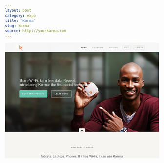 ```yaml
---
layout: post
category: expo
title: "Karma"
slug: karma
source: http://yourkarma.com
---
```


<img src="/screenshots/karma.jpg">

